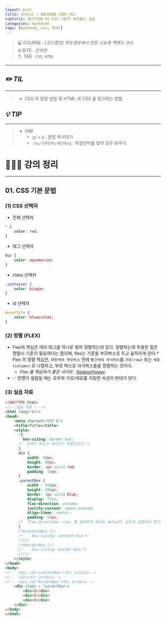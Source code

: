 ```yaml
---
layout: post
title: 강의노트 / BACKEND (DAY_01) 
subtitle: SECTION 01 CSS 기본과 싸이월드 실습
categories: markdown
tags: [backend, css, html] 
---
```


>_💻 COURSE : [코드캠프] 부트캠프에서 만든 고농축 백엔드 코스_  
_🌐 SITE : 인프런_  
_🏷️ TAG : `CSS`, `HTML`_
- - - 

## _✏️ TIL_
- - - 
> * CSS 의 정렬 방법 및 HTML 과 CSS 를 링크하는 방법

## _💡 TIP_
- - - 
> * VIM 
>   * `yy` + `p` : 문장 복사하기  
>   * `:%s/기존단어/새단어/g` : 특정단어를 찾아 모두 바꾸기

  

# 👩🏻‍💻 강의 정리
- - -
## 01. CSS 기본 문법

### (1) CSS 선택자
* 전체 선택자  
```css
* {
    color: red;
}   
```

* 태그 선택자  
```css
div {
    color: aquamarine;
}   
```

* class 선택자 
```css
.container {
    color: bisque;
}   
```
* id 선택자  
```css
#userInfo {
    color: blueviolet;
}   
```

### (2) 정렬 (FLEX)
* Flex의 핵심은 여러 태그를 하나로 묶어 정렬하는데 있다. 정렬하는데 주용한 점은 정렬시 기준이 필요하다는 점이며, flex는 기준을 부모박스로 두고 움직이게 된다.* Flex 의 정렬 핵심은, `파란색의 부모박스` 안에 `빨간색의 자식박스`를 `가로(row)` 또는 `세로(column)` 로 나열하고, 부모 박스로 자식박스들을 정렬하는 것이다. 
  * _Flex 를 학습하기 좋은 사이트 : [flexboxfroggy](https://flexboxfroggy.com/)_  
* ✅ 방향이 컬럼일 때는 로우와 가로/세로를 지칭한 속성이 반대가 된다. 

### (3) 실습 자료 
```html
<!DOCTYPE html>
<!-- 실습 목표 : -->
<html lang="ko">
<head>
    <meta charset="UTF-8">
    <title>Title</title>
    <style>
      *{
        box-sizing: border-box;
      /*  3개의 박스가 사이즈가 똑같아진다.*/
      }
      div {
          width: 80px;
          height: 80px;
          border: 1px solid red;
          padding: 10px;
      }
      .parentBox {
          width : 500px;
          height: 500px;
          border: 1px solid blue;
          display: flex;
          flex-direction: column;
          justify-content: space-around;
          align-items: center;
          padding: 50px;
      /*  flex-direction: row; 를 입력하지 않아도 default 값으로 설정되어 있다.  */
      }
      /*#contentBox {*/
      /*    box-sizing: content-box;*/
      /*}*/
      /*#borderBox {*/
      /*    box-sizing: border-box;*/
      /*}*/
    </style>
</head>
<body>
<!--  <div id="contentBox">박스 1</div>-->
<!--  <div>박스 2</div>-->
<!--  <div id="borderBox">박스 3</div>-->
    <div class = "parentBox">
        <div>1</div>
        <div>2</div>
        <div>3</div>
    </div>
</body>
</html>
```
